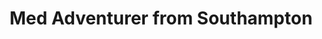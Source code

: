 ---
category: mediterranean
title: Med Adventurer from Southampton
class: med-adventurer-from-southampton
cruiseline: Princess Cruises – Emerald Princess
special-info: $60 Free onboard spend
price: 979
nights: 14
cruise-url: http://www.planetcruise.co.uk/princess-cruises/emerald-princess/20-august-2016/95288?referrersiteid=970
---